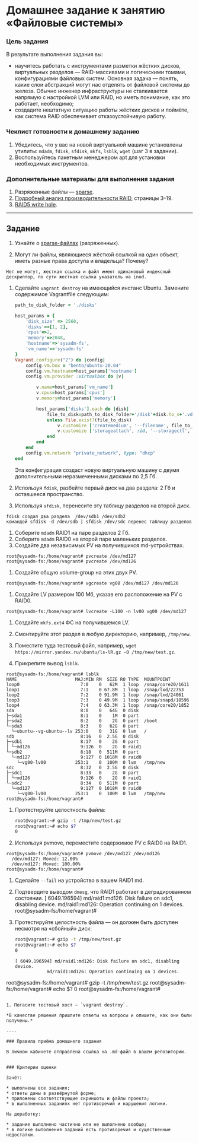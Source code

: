 # Домашнее задание к занятию «Файловые системы»

### Цель задания

В результате выполнения задания вы: 

* научитесь работать с инструментами разметки жёстких дисков, виртуальных разделов — RAID-массивами и логическими томами, конфигурациями файловых систем. Основная задача — понять, какие слои абстракций могут нас отделять от файловой системы до железа. Обычно инженер инфраструктуры не сталкивается напрямую с настройкой LVM или RAID, но иметь понимание, как это работает, необходимо;
* создадите нештатную ситуацию работы жёстких дисков и поймёте, как система RAID обеспечивает отказоустойчивую работу.


### Чеклист готовности к домашнему заданию

1. Убедитесь, что у вас на новой виртуальной машине  установлены утилиты: `mdadm`, `fdisk`, `sfdisk`, `mkfs`, `lsblk`, `wget` (шаг 3 в задании).  
2. Воспользуйтесь пакетным менеджером apt для установки необходимых инструментов.


### Дополнительные материалы для выполнения задания

1. Разряженные файлы — [sparse](https://ru.wikipedia.org/wiki/%D0%A0%D0%B0%D0%B7%D1%80%D0%B5%D0%B6%D1%91%D0%BD%D0%BD%D1%8B%D0%B9_%D1%84%D0%B0%D0%B9%D0%BB).
2. [Подробный анализ производительности RAID](https://www.baarf.dk/BAARF/0.Millsap1996.08.21-VLDB.pdf), страницы 3–19.
3. [RAID5 write hole](https://www.intel.com/content/www/us/en/support/articles/000057368/memory-and-storage.html).


------

## Задание

1. Узнайте о [sparse-файлах](https://ru.wikipedia.org/wiki/%D0%A0%D0%B0%D0%B7%D1%80%D0%B5%D0%B6%D1%91%D0%BD%D0%BD%D1%8B%D0%B9_%D1%84%D0%B0%D0%B9%D0%BB) (разряженных).

1. Могут ли файлы, являющиеся жёсткой ссылкой на один объект, иметь разные права доступа и владельца? Почему?
```
Нет не могут, жесткая ссылка и файл имеют одинаковый индексный дескриптор, по сути жесткая ссылка указатель на inod.
```

1. Сделайте `vagrant destroy` на имеющийся инстанс Ubuntu. Замените содержимое Vagrantfile следующим:

    ```ruby
    path_to_disk_folder = './disks'

    host_params = {
        'disk_size' => 2560,
        'disks'=>[1, 2],
        'cpus'=>2,
        'memory'=>2048,
        'hostname'=>'sysadm-fs',
        'vm_name'=>'sysadm-fs'
    }
    Vagrant.configure("2") do |config|
        config.vm.box = "bento/ubuntu-20.04"
        config.vm.hostname=host_params['hostname']
        config.vm.provider :virtualbox do |v|

            v.name=host_params['vm_name']
            v.cpus=host_params['cpus']
            v.memory=host_params['memory']

            host_params['disks'].each do |disk|
                file_to_disk=path_to_disk_folder+'/disk'+disk.to_s+'.vdi'
                unless File.exist?(file_to_disk)
                    v.customize ['createmedium', '--filename', file_to_disk, '--size', host_params['disk_size']]
                    v.customize ['storageattach', :id, '--storagectl', 'SATA Controller', '--port', disk.to_s, '--device', 0, '--type', 'hdd', '--medium', file_to_disk]
                end
            end
        end
        config.vm.network "private_network", type: "dhcp"
    end
    ```

    Эта конфигурация создаст новую виртуальную машину с двумя дополнительными неразмеченными дисками по 2,5 Гб.

1. Используя `fdisk`, разбейте первый диск на два раздела: 2 Гб и оставшееся пространство.

1. Используя `sfdisk`, перенесите эту таблицу разделов на второй диск.
```
fdisk создал два раздела  /dev/sdb1 /dev/sdb2
командой sfdisk -d /dev/sdb | sfdisk /dev/sdc перенес таблицу разделов
```
1. Соберите `mdadm` RAID1 на паре разделов 2 Гб.
2. Соберите `mdadm` RAID0 на второй паре маленьких разделов.
1. Создайте два независимых PV на получившихся md-устройствах.
```
root@sysadm-fs:/home/vagrant# pvcreate /dev/md127
root@sysadm-fs:/home/vagrant# pvcreate /dev/md126
```
1. Создайте общую volume-group на этих двух PV.
```
root@sysadm-fs:/home/vagrant# vgcreate vg00 /dev/md127 /dev/md126
```
1. Создайте LV размером 100 Мб, указав его расположение на PV с RAID0.
```
root@sysadm-fs:/home/vagrant# lvcreate -L100 -n lv00 vg00 /dev/md127
```

1. Создайте `mkfs.ext4` ФС на получившемся LV.

1. Смонтируйте этот раздел в любую директорию, например, `/tmp/new`.

1. Поместите туда тестовый файл, например, `wget https://mirror.yandex.ru/ubuntu/ls-lR.gz -O /tmp/new/test.gz`.

1. Прикрепите вывод `lsblk`.
```
root@sysadm-fs:/home/vagrant# lsblk
NAME                      MAJ:MIN RM  SIZE RO TYPE  MOUNTPOINT
loop0                       7:0    0   62M  1 loop  /snap/core20/1611
loop1                       7:1    0 67.8M  1 loop  /snap/lxd/22753
loop2                       7:2    0 91.9M  1 loop  /snap/lxd/24061
loop3                       7:3    0 49.9M  1 loop  /snap/snapd/18596
loop4                       7:4    0 63.3M  1 loop  /snap/core20/1852
sda                         8:0    0   64G  0 disk  
├─sda1                      8:1    0    1M  0 part  
├─sda2                      8:2    0    2G  0 part  /boot
└─sda3                      8:3    0   62G  0 part  
  └─ubuntu--vg-ubuntu--lv 253:0    0   31G  0 lvm   /
sdb                         8:16   0  2.5G  0 disk  
├─sdb1                      8:17   0    2G  0 part  
│ └─md126                   9:126  0    2G  0 raid1 
└─sdb2                      8:18   0  511M  0 part  
  └─md127                   9:127  0 1018M  0 raid0 
    └─vg00-lv00           253:1    0  100M  0 lvm   /tmp/new
sdc                         8:32   0  2.5G  0 disk  
├─sdc1                      8:33   0    2G  0 part  
│ └─md126                   9:126  0    2G  0 raid1 
└─sdc2                      8:34   0  511M  0 part  
  └─md127                   9:127  0 1018M  0 raid0 
    └─vg00-lv00           253:1    0  100M  0 lvm   /tmp/new
root@sysadm-fs:/home/vagrant# 
```


1. Протестируйте целостность файла:

    ```bash
    root@vagrant:~# gzip -t /tmp/new/test.gz
    root@vagrant:~# echo $?
    0
    ```

1. Используя pvmove, переместите содержимое PV с RAID0 на RAID1.
```
root@sysadm-fs:/home/vagrant# pvmove /dev/md127 /dev/md126
  /dev/md127: Moved: 12.00%
  /dev/md127: Moved: 100.00%
root@sysadm-fs:/home/vagrant# 
```


1. Сделайте `--fail` на устройство в вашем RAID1 md.

1. Подтвердите выводом `dmesg`, что RAID1 работает в деградированном состоянии.
[ 6049.196594] md/raid1:md126: Disk failure on sdc1, disabling device.
               md/raid1:md126: Operation continuing on 1 devices.
root@sysadm-fs:/home/vagrant# 


1. Протестируйте целостность файла — он должен быть доступен несмотря на «сбойный» диск:

    ```bash
    root@vagrant:~# gzip -t /tmp/new/test.gz
    root@vagrant:~# echo $?
    0
    ```
    
    
   ```
   [ 6049.196594] md/raid1:md126: Disk failure on sdc1, disabling device.
               md/raid1:md126: Operation continuing on 1 devices.
root@sysadm-fs:/home/vagrant# gzip -t /tmp/new/test.gz
root@sysadm-fs:/home/vagrant# echo $?
0
root@sysadm-fs:/home/vagrant# 

```

1. Погасите тестовый хост — `vagrant destroy`.
 
*В качестве решения пришлите ответы на вопросы и опишите, как они были получены.*

----

### Правила приёма домашнего задания

В личном кабинете отправлена ссылка на .md-файл в вашем репозитории.


### Критерии оценки

Зачёт:

* выполнены все задания;
* ответы даны в развёрнутой форме;
* приложены соответствующие скриншоты и файлы проекта;
* в выполненных заданиях нет противоречий и нарушения логики.

На доработку:

* задание выполнено частично или не выполнено вообще;
* в логике выполнения заданий есть противоречия и существенные недостатки. 
